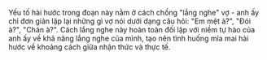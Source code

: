 Yếu tố hài hước trong đoạn này nằm ở cách chồng "lắng nghe" vợ - anh ấy chỉ đơn giản lặp lại những gì vợ nói dưới dạng câu hỏi: "Em mệt à?", "Đói à?", "Chán à?". Cách lắng nghe này hoàn toàn đối lập với niềm tự hào của anh ấy về khả năng lắng nghe của mình, tạo nên tình huống mỉa mai hài hước về khoảng cách giữa nhận thức và thực tế.
